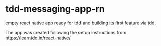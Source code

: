 # tdd-messaging-app-rn
empty react native app ready for tdd and building its first feature via tdd.

The app was created following the setup instructions from: https://learntdd.in/react-native/

